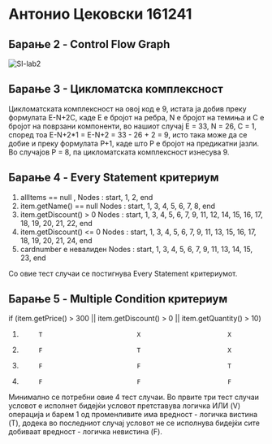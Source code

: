 # Антонио Цековски 161241

## Барање 2 - Control Flow Graph

![SI-lab2](https://github.com/user-attachments/assets/1c7ca0ab-1b84-4949-a998-d86b2bca5f83)

## Барање 3 - Цикломатска комплексност

Цикломатската комплексност на овој код е 9, истата ја добив преку формулата E-N+2C, каде E е бројот на ребра, N е бројот на темиња и C е бројот на поврзани компоненти, во нашиот случај E = 33, N = 26, C = 1, според тоа E-N+2*1 = E-N+2 = 33 - 26 + 2 = 9, исто така може да се добие и преку формулата P+1, каде што P е бројот на предикатни јазли. Во случајoв P = 8, па цикломатската комплексност изнесува 9.

## Барање 4 - Every Statement критериум

1. allItems == null ,      Nodes : start, 1, 2, end
2. item.getName() == null  Nodes : start, 1, 3, 4, 5, 6, 7, 8, end
3. item.getDiscount() > 0  Nodes : start, 1, 3, 4, 5, 6, 7, 9, 11, 12, 14, 15, 16, 17, 18, 19, 20, 21, 22, end
4. item.getDiscount() <= 0 Nodes : start, 1, 3, 4, 5, 6, 7, 9, 11, 13, 15, 16, 17, 18, 19, 20, 21, 24, end 
5. cardnumber е невалиден  Nodes : start, 1, 3, 4, 5, 6, 7, 9, 11, 13, 14, 15, 23, end

Со овие тест случаи се постигнува Every Statement критериумот.

## Барање 5 - Multiple Condition критериум

if (item.getPrice() > 300 || item.getDiscount() > 0 || item.getQuantity() > 10)
1.          T                          X                        X
2.          F                          T                        X
3.          F                          F                        T
4.          F                          F                        F


Минимално се потребни овие 4 тест случаи.
Во првите три тест случаи условот е исполнет бидејќи условот претставува логичка ИЛИ (V) операција и барем 1 од променливите има вредност - логичка вистина (T), додека во последниот случај условот не се исполнува бидејќи сите добиваат вредност - логичка невистина (F).

